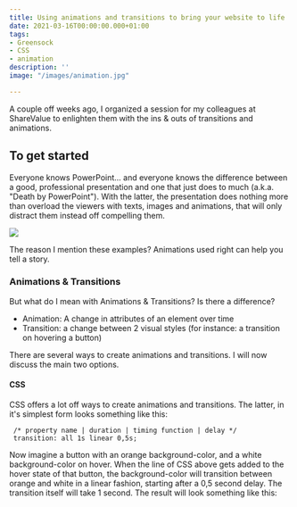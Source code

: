 ```yaml
---
title: Using animations and transitions to bring your website to life
date: 2021-03-16T00:00:00.000+01:00
tags:
- Greensock
- CSS
- animation
description: ''
image: "/images/animation.jpg"

---
```

<p class="lead">
A couple off weeks ago, I organized a session for my colleagues at ShareValue to enlighten them with the ins & outs of transitions and animations.</p>

## To get started

Everyone knows PowerPoint... and everyone knows the difference between a good, professional presentation and one that just does to much (a.k.a. "Death by PowerPoint"). With the latter, the presentation does nothing more than overload the viewers with texts, images and animations, that will only distract them instead off compelling them.

![](https://www.sharevalue.nl/images/sharevalue/blogs/great_power.png)

The reason I mention these examples? Animations used right can help you tell a story.

### Animations & Transitions

But what do I mean with Animations & Transitions? Is there a difference?

* Animation: A change in attributes of an element over time
* Transition: a change between 2 visual styles (for instance: a transition on hovering a button)

There are several ways to create animations and transitions. I will now discuss the main two options.

#### CSS

CSS offers a lot off ways to create animations and transitions. The latter, in it's simplest form looks something like this:

     /* property name | duration | timing function | delay */
     transition: all 1s linear 0,5s;

Now imagine a button with an orange background-color, and a white background-color on hover. When the line of CSS above gets added to the hover state of that button, the background-color will transition between orange and white in a linear fashion, starting after a 0,5 second delay. The transition itself will take 1 second. The result will look something like this: 